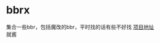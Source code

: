# bbrx
集合一些bbr，包括魔改的bbr，平时找的话有些不好找
<a href="https://github.com/tcp-nanqinlang/wiki/wiki/general" target="_blank">项目地址</a>
<br>
就酱
